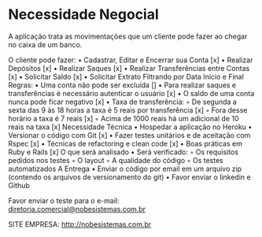 # Necessidade Negocial
A aplicação trata as movimentações que um cliente pode fazer ao chegar no caixa de um banco.

O cliente pode fazer:
    • Cadastrar, Editar e Encerrar sua Conta [x]
    • Realizar Depósitos [x]
    • Realizar Saques [x]
    • Realizar Transferências entre Contas [x]
    • Solicitar Saldo [x]
    • Solicitar Extrato Filtrando por Data Início e Final
Regras:
    • Uma conta não pode ser excluída []
    • Para realizar saques e transferências é necessário autenticar o usuário [x]
    • O saldo de uma conta nunca pode ficar negativo [x]
    • Taxa de transferência:
        ◦ De segunda a sexta das 9 às 18 horas a taxa é 5 reais por transferência [x]
        ◦ Fora desse horário a taxa é 7 reais [x]
        ◦ Acima de 1000 reais há um adicional de 10 reais na taxa [x]
Necessidade Técnica
    • Hospedar a aplicação no Heroku
    • Versionar o código com Git [x]
    • Fazer testes unitários e de aceitação com Rspec [x]
    • Técnicas de refactoring e clean code [x]
    • Boas práticas em Ruby e Rails [x]
O que será analisado
    • Será verificado:
        ◦ Os requisitos pedidos nos testes
        ◦ O layout
        ◦ A qualidade do código
        ◦ Os testes automatizados
A Entrega
    • Enviar o código por email em um arquivo zip (contendo os arquivos de versionamento do git)
    • Favor enviar o linkedin e Github

Favor enviar o teste para o e-mail: diretoria.comercial@nobesistemas.com.br

SITE EMPRESA:
http://nobesistemas.com.br 